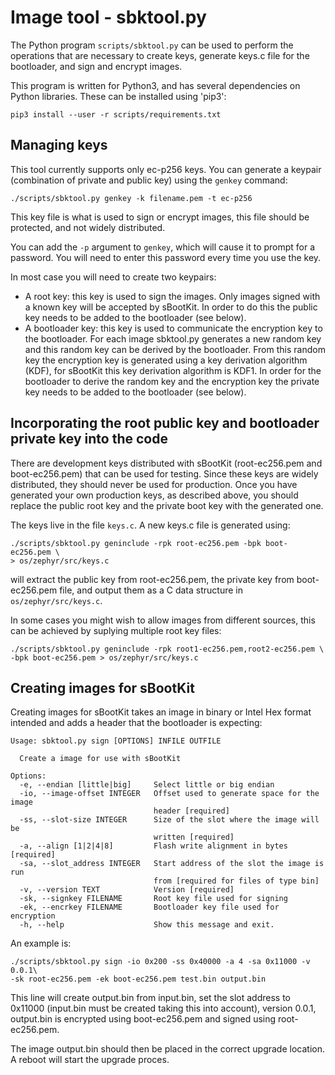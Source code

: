 <!--
  Copyright (c) 2022 Laczen

  SPDX-License-Identifier: Apache-2.0
-->

# Image tool - sbktool.py

The Python program `scripts/sbktool.py` can be used to perform the operations
that are necessary to create keys, generate keys.c file for the bootloader, and
sign and encrypt images.

This program is written for Python3, and has several dependencies on Python
libraries. These can be installed using 'pip3':

    pip3 install --user -r scripts/requirements.txt

## Managing keys

This tool currently supports only ec-p256 keys. You can generate a keypair
(combination of private and public key) using the `genkey` command:

    ./scripts/sbktool.py genkey -k filename.pem -t ec-p256

This key file is what is used to sign or encrypt images, this file should be
protected, and not widely distributed.

You can add the `-p` argument to `genkey`, which will cause it to prompt for a
password.  You will need to enter this password every time you use the key.

In most case you will need to create two keypairs:
* A root key: this key is used to sign the images. Only images signed with a
known key will be accepted by sBootKit. In order to do this the public key needs
to be added to the bootloader (see below).
* A bootloader key: this key is used to communicate the encryption key to the
bootloader. For each image sbktool.py generates a new random key and this random
key can be derived by the bootloader. From this random key the encryption key
is generated using a key derivation algorithm (KDF), for sBootKit this key
derivation algorithm is KDF1. In order for the bootloader to derive the random
key and the encryption key the private key needs to be added to the bootloader
(see below).

## Incorporating the root public key and bootloader private key into the code

There are development keys distributed with sBootKit (root-ec256.pem and
boot-ec256.pem) that can be used for testing. Since these keys are widely
distributed, they should never be used for production. Once you have generated
your own production keys, as described above, you should replace the public root
key and the private boot key with the generated one.

The keys live in the file `keys.c`. A new keys.c file is
generated using:

    ./scripts/sbktool.py geninclude -rpk root-ec256.pem -bpk boot-ec256.pem \
    > os/zephyr/src/keys.c

will extract the public key from root-ec256.pem, the private key from
boot-ec256.pem file, and output them as a C data structure in
`os/zephyr/src/keys.c`.

In some cases you might wish to allow images from different sources, this can be
achieved by suplying multiple root key files:

    ./scripts/sbktool.py geninclude -rpk root1-ec256.pem,root2-ec256.pem \
    -bpk boot-ec256.pem > os/zephyr/src/keys.c

## Creating images for sBootKit

Creating images for sBootKit takes an image in binary or Intel Hex format
intended and adds a header that the bootloader is expecting:

    Usage: sbktool.py sign [OPTIONS] INFILE OUTFILE

      Create a image for use with sBootKit

    Options:
      -e, --endian [little|big]     Select little or big endian
      -io, --image-offset INTEGER   Offset used to generate space for the image
                                    header [required]
      -ss, --slot-size INTEGER      Size of the slot where the image will be
                                    written [required]
      -a, --align [1|2|4|8]         Flash write alignment in bytes [required]
      -sa, --slot_address INTEGER   Start address of the slot the image is run
                                    from [required for files of type bin]
      -v, --version TEXT            Version [required]
      -sk, --signkey FILENAME       Root key file used for signing
      -ek, --encrkey FILENAME       Bootloader key file used for encryption
      -h, --help                    Show this message and exit.

An example is:

    ./scripts/sbktool.py sign -io 0x200 -ss 0x40000 -a 4 -sa 0x11000 -v 0.0.1\
    -sk root-ec256.pem -ek boot-ec256.pem test.bin output.bin

This line will create output.bin from input.bin, set the slot address to
0x11000 (input.bin must be created taking this into account), version 0.0.1,
output.bin is encrypted using boot-ec256.pem and signed using root-ec256.pem.

The image output.bin should then be placed in the correct upgrade location. A
reboot will start the upgrade proces.